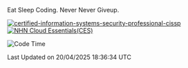 Eat Sleep Coding.
Never Never Giveup.

[![certified-information-systems-security-professional-cissp](https://github.com/user-attachments/assets/d259884f-7f9a-4d80-a663-6968ead7464a)](https://www.credly.com/badges/f394a010-85a0-450b-9136-8043af01d71c/public_url)
[![NHN Cloud Essentials(CES)](https://github.com/user-attachments/assets/f405dcae-c923-424d-927f-e993bac10fa9)](https://www.nhncloud.com/kr/edu/certification/search)


<!--START_SECTION:waka-->
![Code Time](http://img.shields.io/badge/Code%20Time-4%2C107%20hrs%2055%20mins-blue)


 Last Updated on 20/04/2025 18:36:34 UTC
<!--END_SECTION:waka-->
